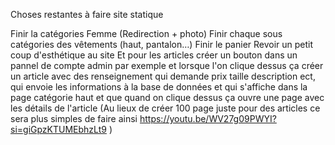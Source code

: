 Choses restantes à faire site statique 

Finir la catégories Femme (Redirection + photo)
Finir chaque sous catégories des vêtements (haut, pantalon…)
Finir le panier
Revoir un petit coup d'esthétique au site 
Et pour les articles créer un bouton dans un pannel de compte admin par exemple et lorsque l'on clique  dessus ça créer un article avec des renseignement qui demande prix taille description ect, qui envoie les informations à la base de données et qui s'affiche dans la page catégorie haut et que quand on clique dessus ça ouvre une page avec les détails de l'article  (Au lieux de créer 100 page juste pour des articles ce sera plus simples de faire ainsi https://youtu.be/WV27g09PWYI?si=giGpzKTUMEbhzLt9 
)
